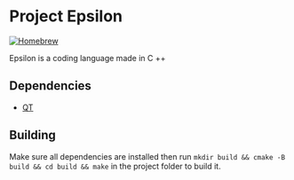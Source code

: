 # Project Epsilon
[![Homebrew](https://img.shields.io/badge/Homebrew-FBB040?logo=homebrew&logoColor=fff)](#) 

Epsilon is a coding language made in C ++
## Dependencies
- [QT](https://www.qt.io)
## Building
Make sure all dependencies are installed then run `mkdir build && cmake -B build && cd build && make` in the project folder to build it.

